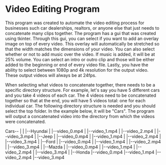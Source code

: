 # Video Editing Program

This program was created to automate the video editing process for businesses such car dealerships, realtors, or anyone else that just needs to concatenate many clips together. The program has a gui that was created using tkinter. Through this gui, you can select if you want to add an overlay image on top of every video. This overlay will automatically be stretched so that the width matches the dimensions of your video. You can also select whether or not to add music over the video. If music is added, it will be at 25% volume. You can select an intro or outro clip and those will be either added to the beginning or end of every video file. Lastly, you have the ability to select between 1080p and 4k resolution for the output video. These output videos will always be at 24fps.

When selecting what videos to concatenate together, there needs to be a specific directory structure. For example, let's say you have 5 different cars and you take 4 videos of each car. The 4 videos need to be concatenated together so that at the end, you will have 5 videos total: one for each individual car. The following directory structure is needed and you should select the top folder. In the example below, it will be "Cars". The program will output a concatenated video into the directory from which the videos were concatenated.

Cars--
  |
  |
  |--Hyundai
  |        |--video_0.mp4
  |        |--video_1.mp4
  |        |--video_2.mp4
  |        |--video_3.mp4
  |
  |--Jeep
  |     |--video_0.mp4
  |     |--video_1.mp4
  |     |--video_2.mp4
  |     |--video_3.mp4
  |
  |--Ford
  |     |--video_0.mp4
  |     |--video_1.mp4
  |     |--video_2.mp4
  |     |--video_3.mp4
  |
  |--Mazda
  |      |--video_0.mp4
  |      |--video_1.mp4
  |      |--video_2.mp4
  |      |--video_3.mp4
  |
  |--Honda
        |--video_0.mp4
        |--video_1.mp4
        |--video_2.mp4
        |--video_3.mp4
          
